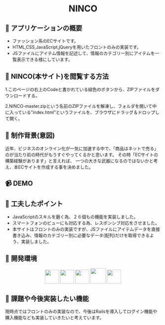 <h1 align="center">NINCO</h1>

## :link: アプリケーションの概要
<ul>
  <li>ファッション系のECサイトです。</li>
  <li>HTML,CSS,JavaScript,jQueryを用いたフロントのみの実装です。</li>
  <li>JSファイルにアイテム情報を記述して、情報のカテゴリー別にアイテムを一覧表示できる様にしています。</li>
</ul>

## :link: NINCO(本サイト)を閲覧する方法
1.このページの右上のCodeと書かれている緑色のボタンから、ZIPファイルをダウンロードする。

2.NINCO-master.zipという名前のZIPファイルを解凍し、フォルダを開いて中に入っている”index.html”というファイルを、ブラウザにドラッグ＆ドロップして開く。

## :link: 制作背景(意図)
近年、ビジネスのオンライン化が一気に加速する中で、「商品はネットで売る」のが当たり前の時代がもうすぐやってくるかと思います。 その時「ECサイトの構築経験があります」と言えれば、
一つの大きな武器になるのではないかと考え、本ECサイトを作成する事を決めました。

## :video_camera: DEMO

## :link: 工夫したポイント
<ul>
  <li>JavaScriptのスキルを磨く為、２６個もの機能を実装しました。</li>
  <li>スマートフォンのビューにも対応する為、レスポンシブ対応をさせました。</li>
  <li>本サイトはフロントのみの実装ですが、JSファイルにアイテムデータを直接書き込み、情報のカテゴリー別に必要なデータ(配列)だけを取得できるよう、実装しました。</li>
</ul>

## :link: 開発環境

<p align="center">
  <a href="http://haml.info/"><img src="https://user-images.githubusercontent.com/66232530/88711698-87429580-d153-11ea-9ae5-452b13d15a70.png" height="45px;" /></a>
  <a href="https://sass-lang.com/"><img src="https://user-images.githubusercontent.com/66232530/88711881-ccff5e00-d153-11ea-998e-f22d427ffa70.jpg" height="45px;" /></a>
  <a href="https://www.javascript.com/"><img src="https://user-images.githubusercontent.com/66232530/88712057-1780da80-d154-11ea-9129-11a9ff70322e.png" height="45px;" /></a>
  <a href="https://jquery.com/"><img src="https://user-images.githubusercontent.com/66232530/88712858-58c5ba00-d155-11ea-9314-fa1a6d3442fc.png" height="50px;" /></a>
  <a href="https://github.co.jp/"><img src="https://github.githubassets.com/images/modules/logos_page/GitHub-Mark.png" height="45px;" /></a>
</p>

## :link: 課題や今後実装したい機能
現時点ではフロントのみの実装なので、今後はRailsを導入してログイン機能や購入機能なども実装していきたいと考えています。
